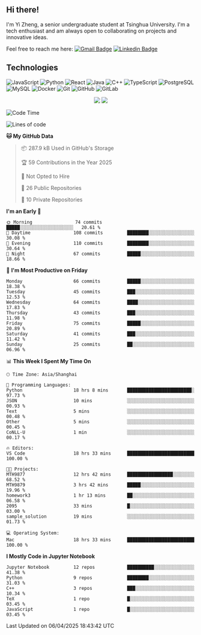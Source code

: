 ## Hi there!

I'm Yi Zheng, a senior undergraduate student at Tsinghua University. I'm a tech enthusiast and am always open to collaborating on projects and innovative ideas.

Feel free to reach me here: [![Gmail Badge](https://img.shields.io/badge/-zhengyi20thu@gmail.com-c14438?style=flat-square&logo=Gmail&logoColor=white&link=mailto:zhengyi20thu@gmail.com)](mailto:zhengyi20thu@gmail.com)
[![Linkedin Badge](https://img.shields.io/badge/-yizheng20-blue?style=flat-square&logo=Linkedin&logoColor=white&link=https://www.linkedin.com/in/yizheng20/)](https://www.linkedin.com/in/yi-zheng-mfe/)

## Technologies

![JavaScript](https://img.shields.io/badge/-JavaScript-black?style=flat-square&logo=javascript)
![Python](https://img.shields.io/badge/-Python-black?style=flat-square&logo=Python)
![React](https://img.shields.io/badge/-React-black?style=flat-square&logo=react)
![Java](https://img.shields.io/badge/-java-E34A86?style=flat-square&logo=java)
![C++](https://img.shields.io/badge/-C++-00599C?style=flat-square&logo=c)
![TypeScript](https://img.shields.io/badge/-TypeScript-007ACC?style=flat-square&logo=typescript)
![PostgreSQL](https://img.shields.io/badge/-PostgreSQL-336791?style=flat-square&logo=postgresql)
![MySQL](https://img.shields.io/badge/-MySQL-black?style=flat-square&logo=mysql)
![Docker](https://img.shields.io/badge/-Docker-black?style=flat-square&logo=docker)
![Git](https://img.shields.io/badge/-Git-black?style=flat-square&logo=git)
![GitHub](https://img.shields.io/badge/-GitHub-181717?style=flat-square&logo=github)
![GitLab](https://img.shields.io/badge/-GitLab-FCA121?style=flat-square&logo=gitlab)

<p align="center">
    <img src = "https://github-readme-stats.vercel.app/api?username=Zheng-Yi-git&show_icons=true&theme=yeblu&hide_border=true&count_private=true">
    <img src = "https://github-readme-stats.vercel.app/api/top-langs/?username=Zheng-Yi-git&hide=html,css&theme=yeblu&layout=compact&hide_border=true&count_private=true&langs_count=8">
</p>

<!--START_SECTION:waka-->
![Code Time](http://img.shields.io/badge/Code%20Time-1%2C240%20hrs%2020%20mins-blue)

![Lines of code](https://img.shields.io/badge/From%20Hello%20World%20I%27ve%20Written-2.8%20million%20lines%20of%20code-blue)

**🐱 My GitHub Data** 

> 📦 287.9 kB Used in GitHub's Storage 
 > 
> 🏆 59 Contributions in the Year 2025
 > 
> 🚫 Not Opted to Hire
 > 
> 📜 26 Public Repositories 
 > 
> 🔑 10 Private Repositories 
 > 
**I'm an Early 🐤** 

```text
🌞 Morning                74 commits          █████░░░░░░░░░░░░░░░░░░░░   20.61 % 
🌆 Daytime                108 commits         ████████░░░░░░░░░░░░░░░░░   30.08 % 
🌃 Evening                110 commits         ████████░░░░░░░░░░░░░░░░░   30.64 % 
🌙 Night                  67 commits          █████░░░░░░░░░░░░░░░░░░░░   18.66 % 
```
📅 **I'm Most Productive on Friday** 

```text
Monday                   66 commits          █████░░░░░░░░░░░░░░░░░░░░   18.38 % 
Tuesday                  45 commits          ███░░░░░░░░░░░░░░░░░░░░░░   12.53 % 
Wednesday                64 commits          ████░░░░░░░░░░░░░░░░░░░░░   17.83 % 
Thursday                 43 commits          ███░░░░░░░░░░░░░░░░░░░░░░   11.98 % 
Friday                   75 commits          █████░░░░░░░░░░░░░░░░░░░░   20.89 % 
Saturday                 41 commits          ███░░░░░░░░░░░░░░░░░░░░░░   11.42 % 
Sunday                   25 commits          ██░░░░░░░░░░░░░░░░░░░░░░░   06.96 % 
```


📊 **This Week I Spent My Time On** 

```text
🕑︎ Time Zone: Asia/Shanghai

💬 Programming Languages: 
Python                   18 hrs 8 mins       ████████████████████████░   97.73 % 
JSON                     10 mins             ░░░░░░░░░░░░░░░░░░░░░░░░░   00.93 % 
Text                     5 mins              ░░░░░░░░░░░░░░░░░░░░░░░░░   00.48 % 
Other                    5 mins              ░░░░░░░░░░░░░░░░░░░░░░░░░   00.45 % 
CoNLL-U                  1 min               ░░░░░░░░░░░░░░░░░░░░░░░░░   00.17 % 

🔥 Editors: 
VS Code                  18 hrs 33 mins      █████████████████████████   100.00 % 

🐱‍💻 Projects: 
MTH9877                  12 hrs 42 mins      █████████████████░░░░░░░░   68.52 % 
MTH9879                  3 hrs 42 mins       █████░░░░░░░░░░░░░░░░░░░░   19.96 % 
homework3                1 hr 13 mins        ██░░░░░░░░░░░░░░░░░░░░░░░   06.58 % 
2095                     33 mins             █░░░░░░░░░░░░░░░░░░░░░░░░   03.00 % 
sample_solution          19 mins             ░░░░░░░░░░░░░░░░░░░░░░░░░   01.73 % 

💻 Operating System: 
Mac                      18 hrs 33 mins      █████████████████████████   100.00 % 
```

**I Mostly Code in Jupyter Notebook** 

```text
Jupyter Notebook         12 repos            ██████████░░░░░░░░░░░░░░░   41.38 % 
Python                   9 repos             ████████░░░░░░░░░░░░░░░░░   31.03 % 
C++                      3 repos             ███░░░░░░░░░░░░░░░░░░░░░░   10.34 % 
TeX                      1 repo              █░░░░░░░░░░░░░░░░░░░░░░░░   03.45 % 
JavaScript               1 repo              █░░░░░░░░░░░░░░░░░░░░░░░░   03.45 % 
```




 Last Updated on 06/04/2025 18:43:42 UTC
<!--END_SECTION:waka-->
